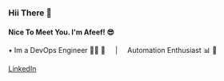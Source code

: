 ### Hii There 👋
#### Nice To Meet You. I'm Afeef! 😎

• Im a DevOps Engineer 👨‍💻 🚀 &nbsp; &nbsp; | &nbsp; &nbsp; Automation Enthusiast 📊 📆 <br>
   
[LinkedIn](https://www.linkedin.com/in/afeefaz/)
